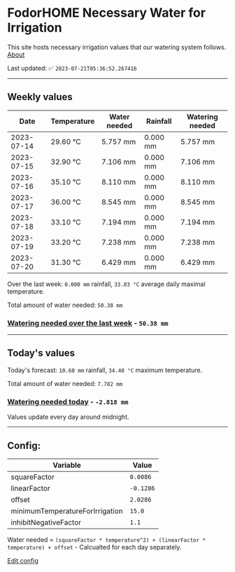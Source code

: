 # FodorHOME Necessary Water for Irrigation

This site hosts necessary irrigation values that our watering system follows. [About](https://github.com/redyau/irrigation)

Last updated: ✅ `2023-07-21T05:36:52.267416`

---

## Weekly values

| Date | Temperature | Water needed | Rainfall | Watering needed |
|-----|-----|-----|-----|-----|
| 2023-07-14 | 29.60 °C | 5.757 mm | 0.000 mm | 5.757 mm |
| 2023-07-15 | 32.90 °C | 7.106 mm | 0.000 mm | 7.106 mm |
| 2023-07-16 | 35.10 °C | 8.110 mm | 0.000 mm | 8.110 mm |
| 2023-07-17 | 36.00 °C | 8.545 mm | 0.000 mm | 8.545 mm |
| 2023-07-18 | 33.10 °C | 7.194 mm | 0.000 mm | 7.194 mm |
| 2023-07-19 | 33.20 °C | 7.238 mm | 0.000 mm | 7.238 mm |
| 2023-07-20 | 31.30 °C | 6.429 mm | 0.000 mm | 6.429 mm |


Over the last week: `0.000 mm` rainfall, `33.03 °C` average daily maximal temperature.

Total amount of water needed: `50.38 mm`

### [Watering needed over the last week](lastweek.txt) - `50.38 mm`

---

## Today's values

Today's forecast: `10.60 mm` rainfall, `34.40 °C` maximum temperature.

Total amount of water needed: `7.782 mm`

### [Watering needed today](today.txt) - `-2.818 mm`

Values update every day around midnight.

---

## Config:

| Variable | Value |
|-----|-----|
| squareFactor | `0.0086` |
| linearFactor | `-0.1286` |
| offset | `2.0286` |
| minimumTemperatureForIrrigation | `15.0` |
| inhibitNegativeFactor | `1.1` |

Water needed = `(squareFactor * temperature^2) + (linearFactor * temperature) + offset` - Calcualted for each day separately.

[Edit config](https://github.com/RedyAu/irrigation/edit/main/config.json)
